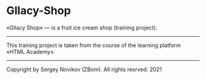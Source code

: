 # Gllacy-Shop
«Gllacy Shop» — is a fruit ice cream shop (training project).
--- ---

This training project is taken from the course of the learning platform «HTML Academy».
___

Copyright by Sergey Novikov (ZBom). All rights resrved. 2021